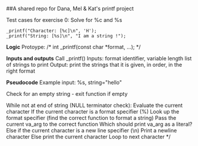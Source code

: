 ##A shared repo for Dana, Mel & Kat's printf project

Test cases for exercise 0: 
	Solve for %c and %s

    _printf("Character: [%c]\n", 'H');
    _printf("String: [%s]\n", "I am a string !");

**Logic**
Protoype:
/* int _printf(const char *format, ...); */

**Inputs and outputs**
Call _printf()
Inputs: format identifier, variable length list of strings to print
Output: print the strings that it is given, in order, in the right format

**Pseudocode**
Example input: %s, string="hello"

Check for an empty string - exit function if empty

While not at end of string (NULL terminator check):
  Evaluate the current character
    If the current character is a format specifier (%)
      	Look up the format specifier (find the correct function to format a string)
      	Pass the current va_arg to the correct function
      	Which should print va_arg as a literal?
    Else if the current character is a new line specifier (\n)
	Print a newline character
    Else print the current character
  Loop to next character
*/

